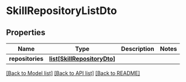 # SkillRepositoryListDto

## Properties
Name | Type | Description | Notes
------------ | ------------- | ------------- | -------------
**repositories** | [**list[SkillRepositoryDto]**](SkillRepositoryDto.md) |  | 

[[Back to Model list]](../README.md#documentation-for-models) [[Back to API list]](../README.md#documentation-for-api-endpoints) [[Back to README]](../README.md)

